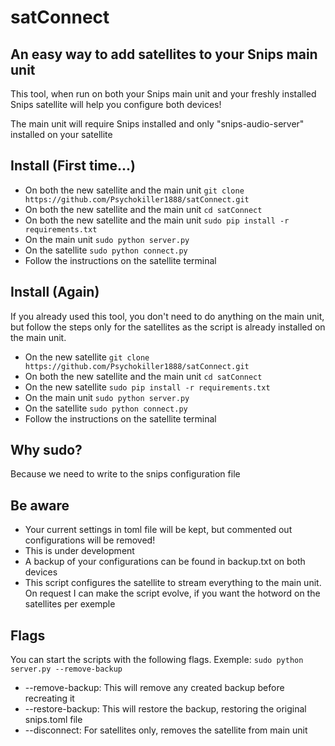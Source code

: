 # satConnect

## An easy way to add satellites to your Snips main unit

This tool, when run on both your Snips main unit and your freshly installed Snips satellite will help you configure both devices!

The main unit will require Snips installed and only "snips-audio-server" installed on your satellite

## Install (First time...)

* On both the new satellite and the main unit ```git clone https://github.com/Psychokiller1888/satConnect.git```
* On both the new satellite and the main unit ```cd satConnect```
* On both the new satellite and the main unit ```sudo pip install -r requirements.txt```
* On the main unit ```sudo python server.py```
* On the satellite ```sudo python connect.py```
* Follow the instructions on the satellite terminal

## Install (Again)

If you already used this tool, you don't need to do anything on the main unit, but follow the steps only for the satellites as the script is already installed on the main unit. 

* On the new satellite ```git clone https://github.com/Psychokiller1888/satConnect.git```
* On both the new satellite and the main unit ```cd satConnect```
* On the new satellite ```sudo pip install -r requirements.txt```
* On the main unit ```sudo python server.py```
* On the satellite ```sudo python connect.py```
* Follow the instructions on the satellite terminal

## Why sudo?

Because we need to write to the snips configuration file

## Be aware

* Your current settings in toml file will be kept, but commented out configurations will be removed!
* This is under development
* A backup of your configurations can be found in backup.txt on both devices
* This script configures the satellite to stream everything to the main unit. On request I can make the script evolve, if you want the hotword on the satellites per exemple

## Flags
You can start the scripts with the following flags. Exemple: ```sudo python server.py --remove-backup```
* --remove-backup: This will remove any created backup before recreating it
* --restore-backup: This will restore the backup, restoring the original snips.toml file
* --disconnect: For satellites only, removes the satellite from main unit
